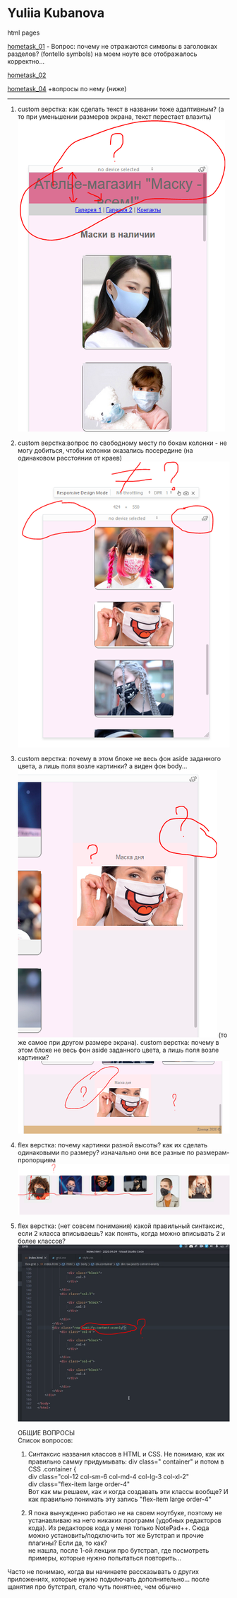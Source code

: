# Yuliia Kubanova
html pages

[hometask_01](https://yuliia-ku.github.io/hometask_01/ "Резюме") - Вопрос: почему не отражаются символы в заголовках разделов? (fontello symbols) на моем ноуте все отображалось корректно...

[hometask_02](https://yuliia-ku.github.io/hometask_02/hometask_2.html "ДЗ №2 всякие блоки")

[hometask_04](https://github.com/Yuliia-Ku/Yuliia-Ku.github.io/tree/master/hometask_04 "ДЗ №4 Flex верстка: галерея фото")
   +вопросы по нему (ниже)
   ***
   1. custom верстка: как сделать текст в названии тоже адаптивным? (а то при уменьшении размеров экрана, текст перестает влазить)
   ![1. custom верстка: как сделать текст в названии тоже адаптивным? (при уменьшении размеров экрана, текст перестает влазить)](https://github.com/Yuliia-Ku/Yuliia-Ku.github.io/blob/master/hometask_04/issues/%D0%B2%D0%BE%D0%BF%D1%80%D0%BE%D1%81%20%D0%BA%D0%B0%D0%BA%20%D1%81%D0%B4%D0%B5%D0%BB%D0%B0%D1%82%D1%8C%20%D1%82%D0%B5%D0%BA%D1%81%D1%82%20%D0%B2%20%D0%BD%D0%B0%D0%B7%D0%B2%D0%B0%D0%BD%D0%B8%D0%B8%20%D1%82%D0%BE%D0%B6%D0%B5%20%D0%B0%D0%B4%D0%B0%D0%BF%D1%82%D0%B8%D0%B2%D0%BD%D1%8B%D0%BC.PNG)
   2. custom верстка:вопрос по свободному месту по бокам колонки - не могу добиться, чтобы колонки оказались посередине (на одинаковом расстоянии от краев)
   ![2. custom верстка:вопрос по свободному месту по бокам колонки - не могу добиться, чтобы колонки оказались посередине](https://github.com/Yuliia-Ku/Yuliia-Ku.github.io/blob/master/hometask_04/issues/%D0%B2%D0%BE%D0%BF%D1%80%D0%BE%D1%81%20%D0%BF%D0%BE%20%D1%81%D0%B2%D0%BE%D0%B1%D0%BE%D0%B4%D0%BD%D0%BE%D0%BC%D1%83%20%D0%BC%D0%B5%D1%81%D1%82%D1%83%20%D0%BF%D0%BE%20%D0%B1%D0%BE%D0%BA%D0%B0%D0%BC%20%D0%BA%D0%BE%D0%BB%D0%BE%D0%BD%D0%BA%D0%B8.PNG)
   3. custom верстка: почему в этом блоке не весь фон aside заданного цвета, а лишь поля возле картинки? а виден фон body...
   ![3. custom верстка: почему в этом блоке не весь фон aside заданного цвета, а лишь поля возле картинки?](https://github.com/Yuliia-Ku/Yuliia-Ku.github.io/blob/master/hometask_04/issues/%D0%B2%D0%BE%D0%BF%D1%80%D0%BE%D1%81%20%D0%BF%D0%BE%D1%87%D0%B5%D0%BC%D1%83%20%D0%BD%D0%B5%20%D0%B2%D0%B5%D1%81%D1%8C%20%D1%84%D0%BE%D0%BD%20aside%20%D0%B7%D0%B0%D0%B4%D0%B0%D0%BD%D0%BD%D0%BE%D0%B3%D0%BE%20%D1%86%D0%B2%D0%B5%D1%82%D0%B0.PNG)
   (то же самое при другом размере экрана). custom верстка: почему в этом блоке не весь фон aside заданного цвета, а лишь поля возле картинки?
   ![3 (то же самое при другом размере экрана). custom верстка: почему в этом блоке не весь фон aside заданного цвета, а лишь поля возле картинки?](https://github.com/Yuliia-Ku/Yuliia-Ku.github.io/blob/master/hometask_04/issues/%D0%B2%D0%BE%D0%BF%D1%80%D0%BE%D1%81%20%D0%BF%D0%BE%D1%87%D0%B5%D0%BC%D1%83%20%D0%BD%D0%B5%20%D0%B2%D0%B5%D1%81%D1%8C%20%D1%84%D0%BE%D0%BD%20aside%20%D0%B7%D0%B0%D0%B4%D0%B0%D0%BD%D0%BD%D0%BE%D0%B3%D0%BE%20%D1%86%D0%B2%D0%B5%D1%82%D0%B0_.PNG)
   4. flex верстка: почему картинки разной высоты? как их сделать одинаковыми по размеру? изначально они все разные по размерам-пропорциям
   ![4. flex верстка: почему картинки разной высоты? как их сделать одинаковыми по размеру? изначально они все разные по размерам-пропорциям](https://github.com/Yuliia-Ku/Yuliia-Ku.github.io/blob/master/hometask_04/issues/%D0%B2%D0%BE%D0%BF%D1%80%D0%BE%D1%81%20%D0%BF%D0%BE%D0%B5%D0%BC%D1%83%20%D0%BA%D0%B0%D1%80%D1%82%D0%B8%D0%BD%D0%BA%D0%B8%20%D1%80%D0%B0%D0%B7%D0%BD%D0%BE%D0%B9%20%D0%B2%D1%8B%D1%81%D0%BE%D1%82%D1%8B_%20%D0%BA%D0%B0%D0%BA%20%D0%B8%D1%85%20%D1%81%D0%B4%D0%B5%D0%BB%D0%B0%D1%82%D1%8C%20%D0%BE%D0%B4%D0%B8%D0%BD%D0%B0%D0%BA%D0%BE%D0%B2%D1%8B%D0%BC%D0%B8%20%D0%BF%D0%BE%20%D1%80%D0%B0%D0%B7%D0%BC%D0%B5%D1%80%D1%83_.PNG)
   5. flex верстка: (нет совсем понимания) какой правильный синтаксис, если 2 класса вписываешь? как понять, когда можно вписывать 2 и более классов?
   ![5. flex верстка: какой правильный синтаксис если 2 класса вписываешь? когда можно вписывать 2 и более классов?](https://github.com/Yuliia-Ku/Yuliia-Ku.github.io/blob/master/hometask_04/issues/%D0%B2%D0%BE%D0%BF%D1%80%D0%BE%D1%81%20%D0%BA%D0%B0%D0%BA%D0%BE%D0%B9%20%D0%BF%D1%80%D0%B0%D0%B2%D0%B8%D0%BB%D1%8C%D0%BD%D1%8B%D0%B9%20%D1%81%D0%B8%D0%BD%D1%82%D0%B0%D0%BA%D1%81%D0%B8%D1%81%20%D0%B5%D1%81%D0%BB%D0%B8%202%20%D0%BA%D0%BB%D0%B0%D1%81%D1%81%D0%B0%20%D0%B2%D0%BF%D0%B8%D1%81%D1%8B%D0%B2%D0%B0%D0%B5%D1%88%D1%8C%20_%20%D0%BA%D0%BE%D0%B3%D0%B4%D0%B0%20%D0%BC%D0%BE%D0%B6%D0%BD%D0%BE%20%D0%B2%D0%BF%D0%B8%D1%81%D1%8B%D0%B2%D0%B0%D1%82%D1%8C%202%20%D0%B8%20%D0%B1%D0%BE%D0%BB%D0%B5%D0%B5%20%D0%BA%D0%BB%D0%B0%D1%81%D1%81%D0%BE%D0%B2.PNG)
      
      ОБЩИЕ ВОПРОСЫ  
      Список вопросов:  
        
        1.	Синтаксис названия классов в НТML и CSS. Не понимаю, как их правильно самму придумывать:
div class=" container" и  потом в CSS  .container {  
div class="col-12 col-sm-6 col-md-4 col-lg-3 col-xl-2"  
div class="flex-item large order-4"  
Вот как мы решаем, как и когда создавать эти классы вообще? И как правильно понимать эту запись "flex-item large order-4"  
        
        2. Я пока вынужденно работаю не на своем ноутбуке, поэтому не устанавливаю на него никаких программ (удобных редакторов кода).
Из редакторов кода у меня только NotePad++. Сюда можно установить/подключить тот же Бутстрап и прочие плагины? Если да, то как?  
не нашла, после 1-ой лекции про бутстрап, где посмотреть примеры, которые нужно попытаться повторить... 
  
Часто не понимаю, когда вы начинаете рассказывать о других приложениях, которые нужно подключать дополнительно... после щанятия про бутстрап, стало чуть понятнее, чем обычно


